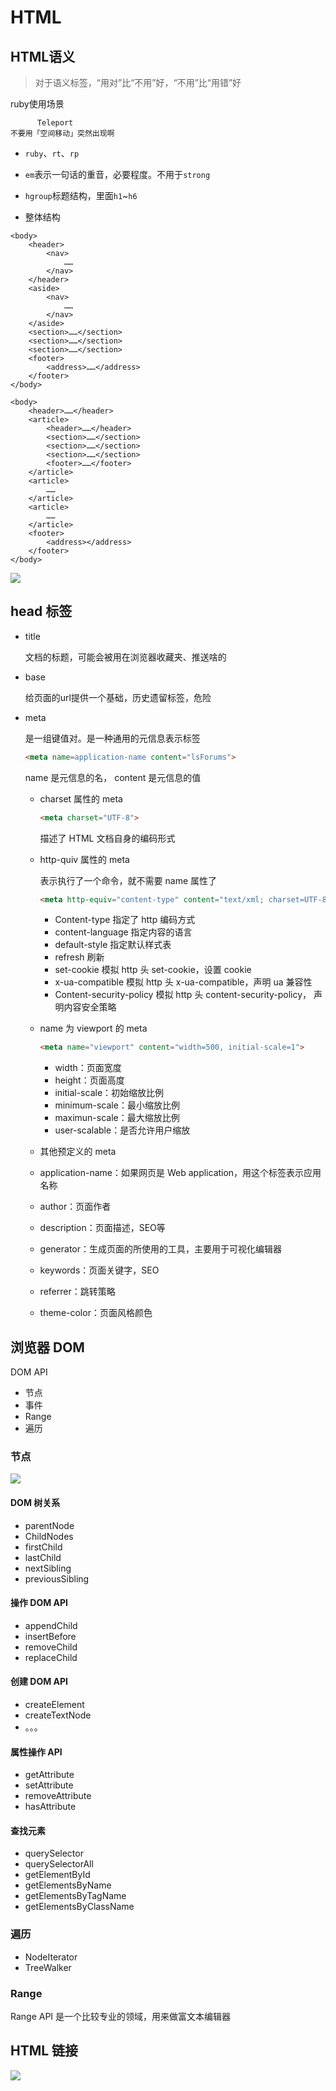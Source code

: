 # HTML

## HTML语义

> 对于语义标签，“用对”比“不用”好，“不用”比“用错”好



ruby使用场景

```
      Teleport
不要用「空间移动」突然出现啊
```



- `ruby`、`rt`、`rp`

- `em`表示一句话的重音，必要程度。不用于`strong`
- `hgroup`标题结构，里面`h1`~`h6`
- 整体结构

```
<body>
    <header>
        <nav>
            ……
        </nav>
    </header>
    <aside>
        <nav>
            ……
        </nav>
    </aside>
    <section>……</section>
    <section>……</section>
    <section>……</section>
    <footer>
        <address>……</address>
    </footer>
</body>
```

```
<body>
    <header>……</header>
    <article>
        <header>……</header>
        <section>……</section>
        <section>……</section>
        <section>……</section>
        <footer>……</footer>
    </article>
    <article>
        ……
    </article>
    <article>
        ……
    </article>
    <footer>
        <address></address>
    </footer>
</body>
```



![](https://file.wangsijie.top/share/chongxuefe/2019-02-189684130e423b6734b23652f4f0b6359e.jpg)



## head 标签



- title

  文档的标题，可能会被用在浏览器收藏夹、推送啥的



- base

  给页面的url提供一个基础，历史遗留标签，危险



- meta

  是一组键值对。是一种通用的元信息表示标签

  ```html
  <meta name=application-name content="lsForums">
  ```

  name 是元信息的名， content 是元信息的值



  - charset 属性的 meta

    ```html
    <meta charset="UTF-8">
    ```

    描述了 HTML 文档自身的编码形式

  - http-quiv 属性的 meta

    表示执行了一个命令，就不需要 name 属性了

    ```html
    <meta http-equiv="content-type" content="text/xml; charset=UTF-8">
    ```

    - Content-type 指定了 http 编码方式
    - content-language 指定内容的语言
    - default-style 指定默认样式表
    - refresh 刷新
    - set-cookie 模拟 http 头 set-cookie，设置 cookie
    - x-ua-compatible 模拟 http 头 x-ua-compatible，声明 ua 兼容性
    - Content-security-policy 模拟 http 头 content-security-policy， 声明内容安全策略

  - name 为 viewport 的 meta

    ```html
    <meta name="viewport" content="width=500, initial-scale=1">
    ```

    - width：页面宽度
    - height：页面高度
    - initial-scale：初始缩放比例
    - minimum-scale：最小缩放比例
    - maximun-scale：最大缩放比例
    - user-scalable：是否允许用户缩放

  -  其他预定义的 meta

    - application-name：如果网页是 Web application，用这个标签表示应用名称
    - author：页面作者
    - description：页面描述，SEO等
    - generator：生成页面的所使用的工具，主要用于可视化编辑器
    - keywords：页面关键字，SEO
    - referrer：跳转策略
    - theme-color：页面风格颜色



## 浏览器 DOM



DOM API

- 节点
- 事件
- Range
- 遍历



### 节点

![](https://file.wangsijie.top/share/chongxuefe/6e278e450d8cc7122da3616fd18b9cf6.png)



#### DOM 树关系

- parentNode
- ChildNodes
- firstChild
- lastChild
- nextSibling
- previousSibling



#### 操作 DOM API

- appendChild
- insertBefore
- removeChild
- replaceChild



#### 创建 DOM API

- createElement
- createTextNode
- 。。。



#### 属性操作 API

- getAttribute
- setAttribute
- removeAttribute
- hasAttribute



#### 查找元素

- querySelector
- querySelectorAll
- getElementById
- getElementsByName
- getElementsByTagName
- getElementsByClassName



### 遍历

- NodeIterator
- TreeWalker



### Range

Range API 是一个比较专业的领域，用来做富文本编辑器



## HTML 链接



![](https://file.wangsijie.top/share/chongxuefe/caab7832c425b3af2b3adae747e6f551.png)



























